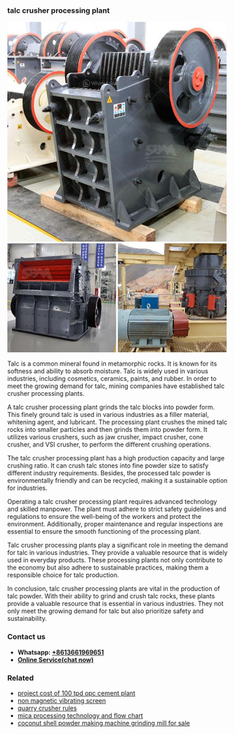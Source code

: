 <h3>talc crusher processing plant</h3><img src='1708408710.jpg' alt=''><p>Talc is a common mineral found in metamorphic rocks. It is known for its softness and ability to absorb moisture. Talc is widely used in various industries, including cosmetics, ceramics, paints, and rubber. In order to meet the growing demand for talc, mining companies have established talc crusher processing plants.</p><p>A talc crusher processing plant grinds the talc blocks into powder form. This finely ground talc is used in various industries as a filler material, whitening agent, and lubricant. The processing plant crushes the mined talc rocks into smaller particles and then grinds them into powder form. It utilizes various crushers, such as jaw crusher, impact crusher, cone crusher, and VSI crusher, to perform the different crushing operations.</p><p>The talc crusher processing plant has a high production capacity and large crushing ratio. It can crush talc stones into fine powder size to satisfy different industry requirements. Besides, the processed talc powder is environmentally friendly and can be recycled, making it a sustainable option for industries.</p><p>Operating a talc crusher processing plant requires advanced technology and skilled manpower. The plant must adhere to strict safety guidelines and regulations to ensure the well-being of the workers and protect the environment. Additionally, proper maintenance and regular inspections are essential to ensure the smooth functioning of the processing plant.</p><p>Talc crusher processing plants play a significant role in meeting the demand for talc in various industries. They provide a valuable resource that is widely used in everyday products. These processing plants not only contribute to the economy but also adhere to sustainable practices, making them a responsible choice for talc production.</p><p>In conclusion, talc crusher processing plants are vital in the production of talc powder. With their ability to grind and crush talc rocks, these plants provide a valuable resource that is essential in various industries. They not only meet the growing demand for talc but also prioritize safety and sustainability.</p><h3>Contact us</h3><ul><li><strong>Whatsapp:&nbsp;<a href="https://wa.me/8613661969651">+8613661969651</a></strong></li><li><a href="https://swt.shibang-china.com/?git&amp;zhl&amp;talc crusher processing plant"><strong>Online Service(chat now)</strong></a></li></ul><h3>Related</h3><ul><li><a href='project cost of 100 tpd opc cement plant.md'>project cost of 100 tpd opc cement plant</a></li><li><a href='non magnetic vibrating screen.md'>non magnetic vibrating screen</a></li><li><a href='quarry crusher rules.md'>quarry crusher rules</a></li><li><a href='mica processing technology and flow chart.md'>mica processing technology and flow chart</a></li><li><a href='coconut shell powder making machine grinding mill for sale.md'>coconut shell powder making machine grinding mill for sale</a></li></ul>